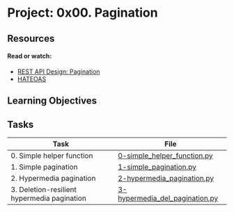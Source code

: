 # Project: 0x00. Pagination

## Resources

#### Read or watch:

- [REST API Design: Pagination](https://www.moesif.com/blog/technical/api-design/REST-API-Design-Filtering-Sorting-and-Pagination/#pagination)
- [HATEOAS](https://en.wikipedia.org/wiki/HATEOAS)

## Learning Objectives

## Tasks

| Task                                        | File                                                               |
| ------------------------------------------- | ------------------------------------------------------------------ |
| 0. Simple helper function                   | [0-simple_helper_function.py](./0-simple_helper_function.py)       |
| 1. Simple pagination                        | [1-simple_pagination.py](./1-simple_pagination.py)                 |
| 2. Hypermedia pagination                    | [2-hypermedia_pagination.py](./2-hypermedia_pagination.py)         |
| 3. Deletion-resilient hypermedia pagination | [3-hypermedia_del_pagination.py](./3-hypermedia_del_pagination.py) |
